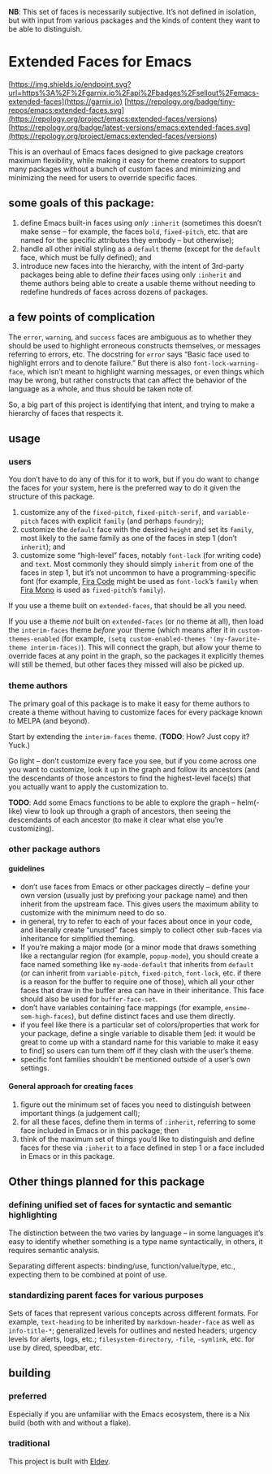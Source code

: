 **NB**: This set of faces is necessarily subjective. It’s not defined in isolation, but with input from various packages and the kinds of content they want to be able to distinguish.

# Extended Faces for Emacs

[https://img.shields.io/endpoint.svg?url=https%3A%2F%2Fgarnix.io%2Fapi%2Fbadges%2Fsellout%2Femacs-extended-faces](https://garnix.io)
[https://repology.org/badge/tiny-repos/emacs:extended-faces.svg](https://repology.org/project/emacs:extended-faces/versions)
[https://repology.org/badge/latest-versions/emacs:extended-faces.svg](https://repology.org/project/emacs:extended-faces/versions)

This is an overhaul of Emacs faces designed to give package creators maximum flexibility, while making it easy for theme creators to support many packages without a bunch of custom faces and minimizing and minimizing the need for users to override specific faces.

## some goals of this package:

1. define Emacs built-in faces using _only_ `:inherit` (sometimes this doesn’t make sense – for example, the faces `bold`, `fixed-pitch`, etc. that are named for the specific attributes they embody – but otherwise);
2. handle all other initial styling as a `default` theme (except for the `default` face, which must be fully defined); and
3. introduce new faces into the hierarchy, with the intent of 3rd-party packages being able to define _their_ faces using only `:inherit` and theme authors being able to create a usable theme without needing to redefine hundreds of faces across dozens of packages.

## a few points of complication

The `error`, `warning`, and `success` faces are ambiguous as to whether they should be used to highlight erroneous constructs themselves, or messages referring to errors, etc. The docstring for `error` says “Basic face used to highlight errors and to denote failure.” But there is also `font-lock-warning-face`, which isn’t meant to highlight warning messages, or even things which may be wrong, but rather constructs that can affect the behavior of the language as a whole, and thus should be taken note of.

So, a big part of this project is identifying that intent, and trying to make a hierarchy of faces that respects it.

## usage

### users

You don’t have to do any of this for it to work, but if you do want to change the faces for your system, here is the preferred way to do it given the structure of this package.

1. customize any of the `fixed-pitch`, `fixed-pitch-serif`, and `variable-pitch` faces with explicit `family` (and perhaps `foundry`);
2. customize the `default` face with the desired `height` and set its `family`, most likely to the same family as one of the faces in step 1 (don’t `inherit`); and
3. customize some “high-level” faces, notably `font-lock` (for writing code) and `text`. Most commonly they should simply `inherit` from one of the faces in step 1, but it’s not uncommon to have a programming-specific font (for example, [Fira Code](https://github.com/tonsky/FiraCode) might be used as `font-lock`’s `family` when [Fira Mono](https://mozilla.github.io/Fira/) is used as `fixed-pitch`’s `family`).

If you use a theme built on `extended-faces`, that should be all you need.

If you use a theme _not_ built on `extended-faces` (or no theme at all), then load the `interim-faces` theme _before_ your theme (which means after it in `custom-themes-enabled` (for example, `(setq custom-enabled-themes '(my-favorite-theme interim-faces)`). This will connect the graph, but allow your theme to override faces at any point in the graph, so the packages it explicitly themes will still be themed, but other faces they missed will also be picked up.

### theme authors

The primary goal of this package is to make it easy for theme authors to create a theme without having to customize faces for every package known to MELPA (and beyond).

Start by extending the `interim-faces` theme. (**TODO**: How? Just copy it? Yuck.)

Go light – don’t customize every face you see, but if you come across one you want to customize, look it up in the graph and follow its ancestors (and the descendants of those ancestors to find the highest-level face(s) that you actually want to apply the customization to.

**TODO**: Add some Emacs functions to be able to explore the graph – helm(-like) view to look up through a graph of ancestors, then seeing the descendants of each ancestor (to make it clear what else you’re customizing).

### other package authors

#### guidelines

* don’t use faces from Emacs or other packages directly – define your own version (usually just by prefixing your package name) and then inherit from the upstream face. This gives users the maximum ability to customize with the minimum need to do so.
* in general, try to refer to each of your faces about once in your code, and liberally create “unused” faces simply to collect other sub-faces via inheritance for simplified theming.
* If you’re making a major mode (or a minor mode that draws something like a rectangular region (for example, `popup-mode`), you should create a face named something like `my-mode-default` that inherits from `default` (or can inherit from `variable-pitch`, `fixed-pitch`, `font-lock`, etc. if there is a reason for the buffer to require one of those), which all your other faces that draw in the buffer area can have in their inheritance. This face should also be used for `buffer-face-set`.
* don’t have variables containing face mappings (for example, `ensime-sem-high-faces`), but define distinct faces and use them directly.
* if you feel like there is a particular set of colors/properties that work for your package, define a single variable to disable them [ed: it would be great to come up with a standard name for this variable to make it easy to find] so users can turn them off if they clash with the user’s theme.
* specific font families shouldn’t be mentioned outside of a user’s own settings.

#### General approach for creating faces

1. figure out the minimum set of faces you need to distinguish between important things (a judgement call);
2. for all these faces, define them in terms of `:inherit`, referring to some face included in Emacs or in this package; then
3. think of the maximum set of things you’d like to distinguish and define faces for these via `:inherit` to a face defined in step 1 or a face included in Emacs or in this package.

## Other things planned for this package

### defining unified set of faces for syntactic and semantic highlighting

The distinction between the two varies by language – in some languages it’s easy to identify whether something is a type name syntactically, in others, it requires semantic analysis.

Separating different aspects: binding/use, function/value/type, etc., expecting them to be combined at point of use.

### standardizing parent faces for various purposes

Sets of faces that represent various concepts across different formats. For example, `text-heading` to be inherited by `markdown-header-face` as well as `info-title-*`; generalized levels for outlines and nested headers; urgency levels for alerts, logs, etc.; `filesystem-directory`, `-file`, `-symlink`, etc. for use by dired, speedbar, etc.

## building

### preferred

Especially if you are unfamiliar with the Emacs ecosystem, there is a Nix build (both with and without a flake).

### traditional

This project is built with [Eldev](https://doublep.github.io/eldev/).
